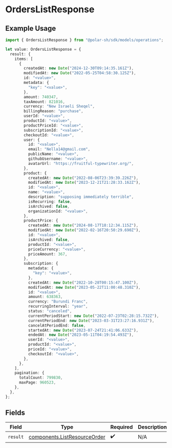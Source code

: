 # OrdersListResponse

## Example Usage

```typescript
import { OrdersListResponse } from "@polar-sh/sdk/models/operations";

let value: OrdersListResponse = {
  result: {
    items: [
      {
        createdAt: new Date("2024-12-30T09:14:35.161Z"),
        modifiedAt: new Date("2022-05-25T04:58:30.125Z"),
        id: "<value>",
        metadata: {
          "key": "<value>",
        },
        amount: 740347,
        taxAmount: 821016,
        currency: "New Israeli Sheqel",
        billingReason: "purchase",
        userId: "<value>",
        productId: "<value>",
        productPriceId: "<value>",
        subscriptionId: "<value>",
        checkoutId: "<value>",
        user: {
          id: "<value>",
          email: "Nella14@gmail.com",
          publicName: "<value>",
          githubUsername: "<value>",
          avatarUrl: "https://fruitful-typewriter.org/",
        },
        product: {
          createdAt: new Date("2022-08-06T23:39:39.226Z"),
          modifiedAt: new Date("2023-12-21T21:28:33.162Z"),
          id: "<value>",
          name: "<value>",
          description: "supposing immediately terrible",
          isRecurring: false,
          isArchived: false,
          organizationId: "<value>",
        },
        productPrice: {
          createdAt: new Date("2024-08-17T18:12:34.115Z"),
          modifiedAt: new Date("2022-02-16T20:50:29.690Z"),
          id: "<value>",
          isArchived: false,
          productId: "<value>",
          priceCurrency: "<value>",
          priceAmount: 367,
        },
        subscription: {
          metadata: {
            "key": "<value>",
          },
          createdAt: new Date("2022-10-28T00:15:47.100Z"),
          modifiedAt: new Date("2023-05-22T11:00:48.310Z"),
          id: "<value>",
          amount: 638363,
          currency: "Burundi Franc",
          recurringInterval: "year",
          status: "canceled",
          currentPeriodStart: new Date("2022-07-23T02:28:15.732Z"),
          currentPeriodEnd: new Date("2023-03-31T23:27:16.931Z"),
          cancelAtPeriodEnd: false,
          startedAt: new Date("2023-07-24T21:41:06.633Z"),
          endedAt: new Date("2023-05-11T04:19:54.493Z"),
          userId: "<value>",
          productId: "<value>",
          priceId: "<value>",
          checkoutId: "<value>",
        },
      },
    ],
    pagination: {
      totalCount: 799830,
      maxPage: 960523,
    },
  },
};
```

## Fields

| Field                                                                        | Type                                                                         | Required                                                                     | Description                                                                  |
| ---------------------------------------------------------------------------- | ---------------------------------------------------------------------------- | ---------------------------------------------------------------------------- | ---------------------------------------------------------------------------- |
| `result`                                                                     | [components.ListResourceOrder](../../models/components/listresourceorder.md) | :heavy_check_mark:                                                           | N/A                                                                          |